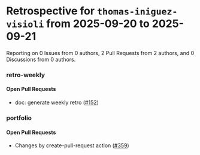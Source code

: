 # Retrospective for `thomas-iniguez-visioli` from 2025-09-20 to 2025-09-21

Reporting on 0 Issues from 0 authors, 2 Pull Requests from 2 authors, and 0 Discussions from 0 authors.


### retro-weekly

#### Open Pull Requests

- doc: generate weekly retro ([#152](https://github.com/thomas-iniguez-visioli/retro-weekly/pull/152))

### portfolio

#### Open Pull Requests

- Changes by create-pull-request action ([#359](https://github.com/thomas-iniguez-visioli/portfolio/pull/359))